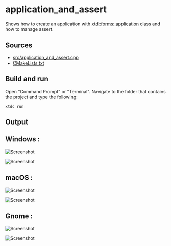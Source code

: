 # application_and_assert

Shows how to create an application with  [xtd::forms::application](https://gammasoft71.github.io/xtd/reference_guides/latest/classxtd_1_1forms_1_1application.html) class and how to manage assert.

## Sources

* [src/application_and_assert.cpp](src/application_and_assert.cpp)
* [CMakeLists.txt](CMakeLists.txt)

## Build and run

Open "Command Prompt" or "Terminal". Navigate to the folder that contains the project and type the following:

```shell
xtdc run
```

## Output

## Windows :

![Screenshot](../../../../docs/pictures/examples/application_and_assert_w.png)

![Screenshot](../../../../docs/pictures/examples/application_and_assert_wd.png)

## macOS :

![Screenshot](../../../../docs/pictures/examples/application_and_assert_m.png)

![Screenshot](../../../../docs/pictures/examples/application_and_assert_md.png)

## Gnome :

![Screenshot](../../../../docs/pictures/examples/application_and_assert_g.png)

![Screenshot](../../../../docs/pictures/examples/application_and_assert_gd.png)

